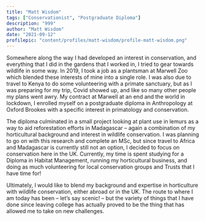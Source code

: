 ```yaml
---
title: "Matt Wisdom"
tags: ["Conservationist", "Postgraduate Diploma"]
description: "999"
author: "Matt Wisdom"
date: "2021-09-12"
profilepic: "content/profiles/matt-wisdom/profile-matt-wisdom.png"
---
```


Somewhere along the way I had developed an interest in conservation, and everything that I did in the gardens that I worked in, I tried to gear towards wildlife in some way. In 2019, I took a job as a plantsman at Marwell Zoo which blended these interests of mine into a single role. I was also due to travel to Kenya to do some volunteering with a primate sanctuary, but as I was preparing for my trip, Covid showed up, and like so many other people my plans went awry. My contract at Marwell at an end and the world in lockdown, I enrolled myself on a postgraduate diploma in Anthropology at Oxford Brookes with a specific interest in primatology and conservation. 

The diploma culminated in a small project looking at plant use in lemurs as a way to aid reforestation efforts in Madagascar – again a combination of my horticultural background and interest in wildlife conservation. I was planning to go on with this research and complete an MSc, but since travel to Africa and Madagascar is currently still not an option, I decided to focus on conservation here in the UK. Currently, my time is spent studying for a Diploma in Habitat Management, running my horticultural business, and doing as much volunteering for local conservation groups and Trusts that I have time for! 

Ultimately, I would like to blend my background and expertise in horticulture with wildlife conservation, either abroad or in the UK. The route to where I am today has been – let’s say scenic! – but the variety of things that I have done since leaving college has actually proved to be the thing that has allowed me to take on new challenges.    
